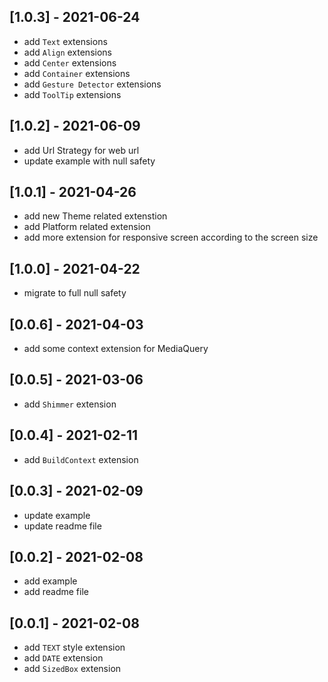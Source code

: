 ## [1.0.3] - 2021-06-24
* add `Text` extensions
* add `Align` extensions
* add `Center` extensions
* add `Container` extensions
* add `Gesture Detector` extensions
* add `ToolTip` extensions

## [1.0.2] - 2021-06-09
* add Url Strategy for web url
* update example with null safety

## [1.0.1] - 2021-04-26
* add new Theme related extenstion
* add Platform related extension
* add more extension for responsive screen according to the screen size

## [1.0.0] - 2021-04-22
* migrate to full null safety

## [0.0.6] - 2021-04-03
* add some context extension for MediaQuery

## [0.0.5] - 2021-03-06
* add `Shimmer` extension

## [0.0.4] - 2021-02-11
* add `BuildContext` extension

## [0.0.3] - 2021-02-09
* update example
* update readme file

## [0.0.2] - 2021-02-08
* add example
* add readme file

## [0.0.1] - 2021-02-08
* add `TEXT` style extension
* add `DATE` extension
* add `SizedBox` extension

